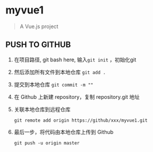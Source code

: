 # myvue1

> A Vue.js project

## PUSH TO GITHUB

1. 在项目路径, git bash here, 输入`git init` ，初始化git

2. 然后添加所有文件到本地仓库 `git add .`

3. 提交到本地仓库 `git commit -m ""`

4. 在 Github 上新建 repository，复制 repository.git 地址

5. 关联本地仓库到远程仓库

    `git remote add origin https://github/xxx/myvue1.git`

6. 最后一步，将代码由本地仓库上传到 Github

   `git push -u origin master`

   ​